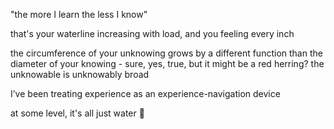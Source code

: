 "the more I learn the less I know"

that's your waterline increasing with load, and you feeling every inch

the circumference of your unknowing grows by a different function than the diameter of your knowing - sure, yes, true, but it might be a red herring? the unknowable is unknowably broad

I’ve been treating experience as an experience-navigation device

at some level, it's all just water 🎏
